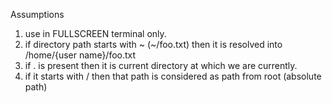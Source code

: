 Assumptions
1. use in FULLSCREEN terminal only.
2. if directory path starts with ~ (~/foo.txt) then it is resolved into /home/{user name}/foo.txt
3. if . is present then it is current directory at which we are currently.
4. if it starts with / then that path is considered as path from root (absolute path)
